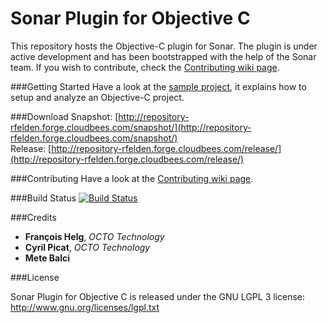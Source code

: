 Sonar Plugin for Objective C
============================
This repository hosts the Objective-C plugin for Sonar. The plugin is under active development and has been bootstrapped with the help of the Sonar team. If you wish to contribute, check the [Contributing wiki page](https://github.com/octo-technology/sonar-objective-c/wiki/Contributing).

###Getting Started
Have a look at the [sample project](https://github.com/octo-technology/sample-sonar-objective-c), it explains how to setup and analyze an Objective-C project.

###Download
Snapshot: [http://repository-rfelden.forge.cloudbees.com/snapshot/](http://repository-rfelden.forge.cloudbees.com/snapshot/)  
Release: [http://repository-rfelden.forge.cloudbees.com/release/](http://repository-rfelden.forge.cloudbees.com/release/)

###Contributing
Have a look at the [Contributing wiki page](https://github.com/octo-technology/sonar-objective-c/wiki/Contributing).

###Build Status
[![Build Status](https://rfelden.ci.cloudbees.com/job/sonar-objective-c/badge/icon)](https://rfelden.ci.cloudbees.com/job/sonar-objective-c/)

###Credits
* **François Helg**, *OCTO Technology*
* **Cyril Picat**, *OCTO Technology*
* **Mete Balci**

###License

Sonar Plugin for Objective C is released under the GNU LGPL 3 license:  
http://www.gnu.org/licenses/lgpl.txt